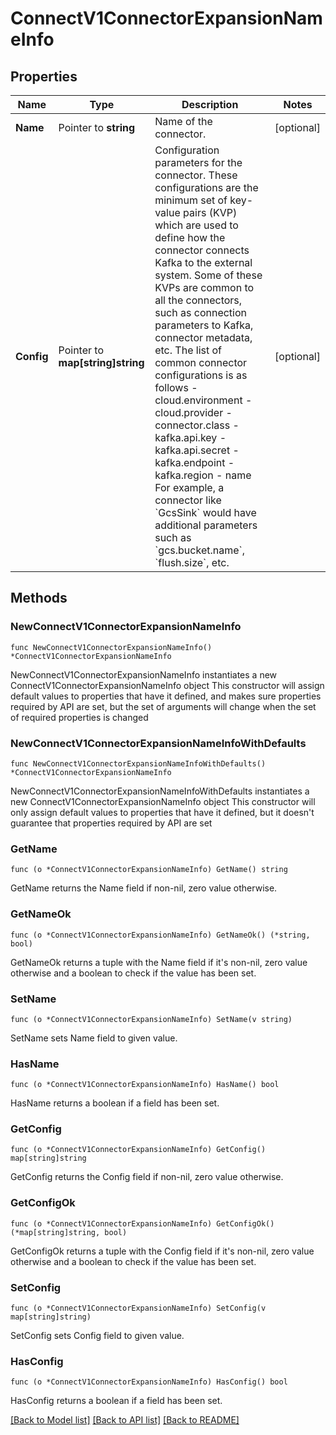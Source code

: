 # ConnectV1ConnectorExpansionNameInfo

## Properties

Name | Type | Description | Notes
------------ | ------------- | ------------- | -------------
**Name** | Pointer to **string** | Name of the connector. | [optional] 
**Config** | Pointer to **map[string]string** | Configuration parameters for the connector. These configurations are the minimum set of key-value pairs (KVP) which are used to define how the connector connects Kafka to the external system. Some of these KVPs are common to all the connectors, such as connection parameters to Kafka, connector metadata, etc. The list of common connector configurations is as follows    - cloud.environment   - cloud.provider   - connector.class   - kafka.api.key   - kafka.api.secret   - kafka.endpoint   - kafka.region   - name  For example, a connector like &#x60;GcsSink&#x60; would have additional parameters such as &#x60;gcs.bucket.name&#x60;, &#x60;flush.size&#x60;, etc. | [optional] 

## Methods

### NewConnectV1ConnectorExpansionNameInfo

`func NewConnectV1ConnectorExpansionNameInfo() *ConnectV1ConnectorExpansionNameInfo`

NewConnectV1ConnectorExpansionNameInfo instantiates a new ConnectV1ConnectorExpansionNameInfo object
This constructor will assign default values to properties that have it defined,
and makes sure properties required by API are set, but the set of arguments
will change when the set of required properties is changed

### NewConnectV1ConnectorExpansionNameInfoWithDefaults

`func NewConnectV1ConnectorExpansionNameInfoWithDefaults() *ConnectV1ConnectorExpansionNameInfo`

NewConnectV1ConnectorExpansionNameInfoWithDefaults instantiates a new ConnectV1ConnectorExpansionNameInfo object
This constructor will only assign default values to properties that have it defined,
but it doesn't guarantee that properties required by API are set

### GetName

`func (o *ConnectV1ConnectorExpansionNameInfo) GetName() string`

GetName returns the Name field if non-nil, zero value otherwise.

### GetNameOk

`func (o *ConnectV1ConnectorExpansionNameInfo) GetNameOk() (*string, bool)`

GetNameOk returns a tuple with the Name field if it's non-nil, zero value otherwise
and a boolean to check if the value has been set.

### SetName

`func (o *ConnectV1ConnectorExpansionNameInfo) SetName(v string)`

SetName sets Name field to given value.

### HasName

`func (o *ConnectV1ConnectorExpansionNameInfo) HasName() bool`

HasName returns a boolean if a field has been set.

### GetConfig

`func (o *ConnectV1ConnectorExpansionNameInfo) GetConfig() map[string]string`

GetConfig returns the Config field if non-nil, zero value otherwise.

### GetConfigOk

`func (o *ConnectV1ConnectorExpansionNameInfo) GetConfigOk() (*map[string]string, bool)`

GetConfigOk returns a tuple with the Config field if it's non-nil, zero value otherwise
and a boolean to check if the value has been set.

### SetConfig

`func (o *ConnectV1ConnectorExpansionNameInfo) SetConfig(v map[string]string)`

SetConfig sets Config field to given value.

### HasConfig

`func (o *ConnectV1ConnectorExpansionNameInfo) HasConfig() bool`

HasConfig returns a boolean if a field has been set.


[[Back to Model list]](../README.md#documentation-for-models) [[Back to API list]](../README.md#documentation-for-api-endpoints) [[Back to README]](../README.md)


